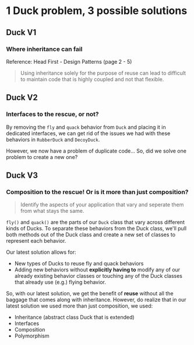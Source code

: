 # 1 Duck problem, 3 possible solutions

## Duck V1

### Where inheritance can fail

Reference: Head First - Design Patterns (page 2 - 5)

> Using inheritance solely for the purpose of reuse can lead to difficult to maintain code that is highly coupled and not that flexible.

## Duck V2

### Interfaces to the rescue, or not?

By removing the `fly` and `quack` behavior from `Duck` and placing it in dedicated interfaces, we can get rid of the
issues we had with these behaviors in `RubberDuck` and `DecoyDuck`.

However, we now have a problem of duplicate code...
So, did we solve one problem to create a new one?

## Duck V3

### Composition to the rescue! Or is it more than just composition?

> Identify the aspects of your application that vary and seperate them from what stays the same.

`fly()` and `quack()` are the parts of our `Duck` class that vary across different kinds of Ducks.
To separate these behaviors from the Duck class, we'll pull both methods out of the Duck class and create a new set
of classes to represent each behavior.

Our latest solution allows for:
- New types of Ducks to reuse fly and quack behaviors
- Adding new behaviors without **explicitly having to** modify any of our already existing behavior classes or 
touching any of the Duck classes that already use (e.g.) flying behavior.

So, with our latest solution, we get the benefit of **reuse** without all the baggage that comes along with inheritance.
However, do realize that in our latest solution we used more than just composition, we used:
- Inheritance (abstract class Duck that is extended)
- Interfaces
- Composition
- Polymorphism
